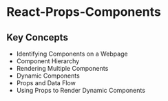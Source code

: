 # React-Props-Components

## Key Concepts

* Identifying Components on a Webpage
* Component Hierarchy
* Rendering Multiple Components
* Dynamic Components
* Props and Data Flow
* Using Props to Render Dynamic Components
